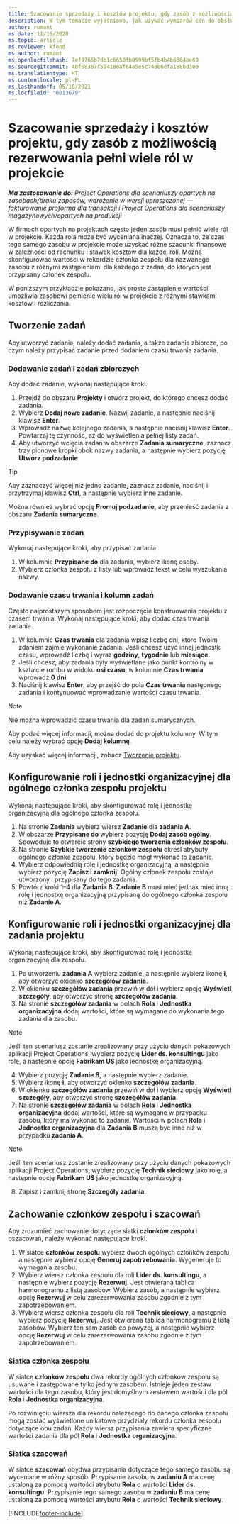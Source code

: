 ```yaml
---
title: Szacowanie sprzedaży i kosztów projektu, gdy zasób z możliwością rezerwowania pełni wiele ról w projekcie
description: W tym temacie wyjaśniono, jak używać wymiarów cen do obsługi wyceny i szacowania kosztów dla zasobu, który pełni wiele ról w projekcie.
author: rumant
ms.date: 11/16/2020
ms.topic: article
ms.reviewer: kfend
ms.author: rumant
ms.openlocfilehash: 7ef9765b7db1c6650fb0599bf5fb4b4b6304be69
ms.sourcegitcommit: 40f68387f594180af64a5e5c748b6efa188bd300
ms.translationtype: HT
ms.contentlocale: pl-PL
ms.lasthandoff: 05/10/2021
ms.locfileid: "6013679"
---
```

# <a name="estimate-project-sales-and-costs-when-a-bookable-resource-fills-multiple-roles-on-a-project"></a>Szacowanie sprzedaży i kosztów projektu, gdy zasób z możliwością rezerwowania pełni wiele ról w projekcie 

_**Ma zastosowanie do:** Project Operations dla scenariuszy opartych na zasobach/braku zapasów, wdrożenie w wersji uproszczonej — fakturowanie proforma dla transakcji i Project Operations dla scenariuszy magazynowych/opartych na produkcji_ 

W firmach opartych na projektach często jeden zasób musi pełnić wiele ról w projekcie. Każda rola może być wyceniana inaczej. Oznacza to, że czas tego samego zasobu w projekcie może uzyskać różne szacunki finansowe w zależności od rachunku i stawek kosztów dla każdej roli. Można skonfigurować wartości w rekordzie członka zespołu dla nazwanego zasobu z różnymi zastąpieniami dla każdego z zadań, do których jest przypisany członek zespołu.

W poniższym przykładzie pokazano, jak proste zastąpienie wartości umożliwia zasobowi pełnienie wielu ról w projekcie z różnymi stawkami kosztów i rozliczania.

## <a name="create-tasks"></a>Tworzenie zadań
Aby utworzyć zadania, należy dodać zadania, a także zadania zbiorcze, po czym należy przypisać zadanie przed dodaniem czasu trwania zadania. 

### <a name="add-tasks-and-summary-tasks"></a>Dodawanie zadań i zadań zbiorczych
Aby dodać zadanie, wykonaj następujące kroki.

1. Przejdź do obszaru **Projekty** i otwórz projekt, do którego chcesz dodać zadania.
2. Wybierz **Dodaj nowe zadanie**. Nazwij zadanie, a następnie naciśnij klawisz **Enter**.
3. Wprowadź nazwę kolejnego zadania, a następnie naciśnij klawisz **Enter**. Powtarzaj tę czynność, aż do wyświetlenia pełnej listy zadań.
3. Aby utworzyć wcięcia zadań w obszarze **Zadania sumaryczne**, zaznacz trzy pionowe kropki obok nazwy zadania, a następnie wybierz pozycję **Utwórz podzadanie**. 

  > [!TIP]
  > Aby zaznaczyć więcej niż jedno zadanie, zaznacz zadanie, naciśnij i przytrzymaj klawisz **Ctrl**, a następnie wybierz inne zadanie.
  >
  > Można również wybrać opcję **Promuj podzadanie**, aby przenieść zadania z obszaru **Zadania sumaryczne**.

### <a name="assign-tasks"></a>Przypisywanie zadań

Wykonaj następujące kroki, aby przypisać zadania.

1. W kolumnie **Przypisane do** dla zadania, wybierz ikonę osoby.
2. Wybierz członka zespołu z listy lub wprowadź tekst w celu wyszukania nazwy.

### <a name="add-task-duration-and-columns"></a>Dodawanie czasu trwania i kolumn zadań

Często najprostszym sposobem jest rozpoczęcie konstruowania projektu z czasem trwania. Wykonaj następujące kroki, aby dodać czas trwania zadania.

1. W kolumnie **Czas trwania** dla zadania wpisz liczbę dni, które Twoim zdaniem zajmie wykonanie zadania. Jeśli chcesz użyć innej jednostki czasu, wprowadź liczbę i wyraz **godziny**, **tygodnie** lub **miesiące**.
2. Jeśli chcesz, aby zadania były wyświetlane jako punkt kontrolny w kształcie rombu w widoku **osi czasu**, w kolumnie **Czas trwania** wprowadź **0 dni**.
3. Naciśnij klawisz **Enter**, aby przejść do pola **Czas trwania** następnego zadania i kontynuować wprowadzanie wartości czasu trwania.

  > [!NOTE]
  > Nie można wprowadzić czasu trwania dla zadań sumarycznych.

Aby podać więcej informacji, można dodać do projektu kolumny. W tym celu należy wybrać opcję **Dodaj kolumnę**. 

Aby uzyskać więcej informacji, zobacz [Tworzenie projektu](https://support.microsoft.com/en-us/office/create-a-project-a5b5e823-fb2e-45fd-be00-7d84422d9749).

## <a name="set-up-the-role-and-organization-unit-for-a-generic-project-team-member"></a>Konfigurowanie roli i jednostki organizacyjnej dla ogólnego członka zespołu projektu
Wykonaj następujące kroki, aby skonfigurować rolę i jednostkę organizacyjną dla ogólnego członka zespołu.

1. Na stronie **Zadania** wybierz wiersz **Zadanie** dla **zadania A**. 
2. W obszarze **Przypisane do** wybierz pozycję **Dodaj zasób ogólny**. Spowoduje to otwarcie strony **szybkiego tworzenia członków zespołu**.
3. Na stronie **Szybkie tworzenie członków zespołu** określ atrybuty ogólnego członka zespołu, który będzie mógł wykonać to zadanie.
4. Wybierz odpowiednią rolę i jednostkę organizacyjną, a następnie wybierz pozycję **Zapisz i zamknij**. Ogólny członek zespołu zostaje utworzony i przypisany do tego zadania. 
5. Powtórz kroki 1–4 dla **Zadania B**. **Zadanie B** musi mieć jednak mieć inną rolę i jednostkę organizacyjną przypisaną do ogólnego członka zespołu niż **Zadanie A**. 

## <a name="set-up-the-role-and-organization-unit-for-a-project-task"></a>Konfigurowanie roli i jednostki organizacyjnej dla zadania projektu
Wykonaj następujące kroki, aby skonfigurować rolę i jednostkę organizacyjną dla zespołu.

1. Po utworzeniu **zadania A** wybierz zadanie, a następnie wybierz ikonę **i**, aby otworzyć okienko **szczegółów zadania**. 
2. W okienku **szczegółów zadania** przewiń w dół i wybierz opcję **Wyświetl szczegóły**, aby otworzyć stronę **szczegółów zadania**.
3. Na stronie **szczegółów zadania** w polach **Rola** i **Jednostka organizacyjna** dodaj wartości, które są wymagane do wykonania tego zadania dla zasobu. 

  > [!NOTE]
  > Jeśli ten scenariusz zostanie zrealizowany przy użyciu danych pokazowych aplikacji Project Operations, wybierz pozycję **Lider ds. konsultingu** jako rolę, a następnie opcję **Fabrikam US** jako jednostkę organizacyjną.

4. Wybierz pozycję **Zadanie B**, a następnie wybierz zadanie.
5. Wybierz ikonę **i**, aby otworzyć okienko **szczegółów zadania**. 
6. W okienku **szczegółów zadania** przewiń w dół i wybierz opcję **Wyświetl szczegóły**, aby otworzyć stronę **szczegółów zadania**.
7. Na stronie **szczegółów zadania** w polach **Rola** i **Jednostka organizacyjna** dodaj wartości, które są wymagane w przypadku zasobu, który ma wykonać to zadanie. Wartości w polach **Rola** i **Jednostka organizacyjna** dla **Zadania B** muszą być inne niż w przypadku **zadania A**. 

  > [!NOTE]
  > Jeśli ten scenariusz zostanie zrealizowany przy użyciu danych pokazowych aplikacji Project Operations, wybierz pozycję **Technik sieciowy** jako rolę, a następnie opcję **Fabrikam US** jako jednostkę organizacyjną.

8. Zapisz i zamknij stronę **Szczegóły zadania**. 

## <a name="team-member-and-estimates-behavior"></a>Zachowanie członków zespołu i szacowań 
Aby zrozumieć zachowanie dotyczące siatki **członków zespołu** i oszacowań, należy wykonać następujące kroki.

1. W siatce **członków zespołu** wybierz dwóch ogólnych członków zespołu, a następnie wybierz opcję **Generuj zapotrzebowania**. Wygeneruje to wymagania zasobu. 
2. Wybierz wiersz członka zespołu dla roli **Lider ds. konsultingu**, a następnie wybierz pozycję **Rezerwuj**. Jest otwierana tablica harmonogramu z listą zasobów. Wybierz zasób, a następnie wybierz opcję **Rezerwuj** w celu zarezerwowania zasobu zgodnie z tym zapotrzebowaniem.
3. Wybierz wiersz członka zespołu dla roli **Technik sieciowy**, a następnie wybierz pozycję **Rezerwuj**. Jest otwierana tablica harmonogramu z listą zasobów. Wybierz ten sam zasób co powyżej, a następnie wybierz opcję **Rezerwuj** w celu zarezerwowania zasobu zgodnie z tym zapotrzebowaniem.

### <a name="team-member-grid"></a>Siatka członka zespołu 

W siatce **członków zespołu** dwa rekordy ogólnych członków zespołu są usuwane i zastępowane tylko jednym zasobem. Istnieje jeden zestaw wartości dla tego zasobu, który jest domyślnym zestawem wartości dla pól **Rola** i **Jednostka organizacyjna**.

Po rozwinięciu wiersza dla rekordu należącego do danego członka zespołu mogą zostać wyświetlone unikatowe przydziały rekordu członka zespołu dotyczące obu zadań. Każdy wiersz przypisania zawiera specyficzne wartości zadania dla pól **Rola** i **Jednostka organizacyjna**. 

### <a name="estimates-grid"></a>Siatka szacowań 

W siatce **szacowań** obydwa przypisania dotyczące tego samego zasobu są wyceniane w różny sposób. Przypisanie zasobu w **zadaniu A** ma cenę ustaloną za pomocą wartości atrybutu **Rola** o wartości **Lider ds. konsultingu**. Przypisanie tego samego zasobu w **zadaniu B** ma cenę ustaloną za pomocą wartości atrybutu **Rola** o wartości **Technik sieciowy**.


[!INCLUDE[footer-include](../includes/footer-banner.md)]